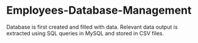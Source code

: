 # Employees-Database-Management
Database is first created and filled with data.
Relevant data output is extracted using SQL queries in MySQL and stored in CSV files.
